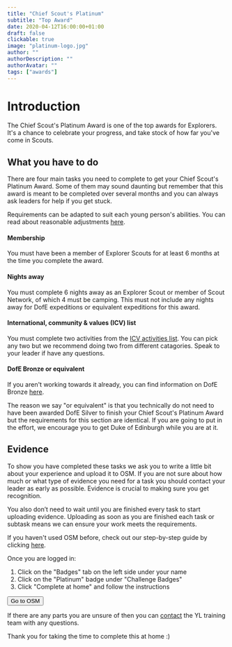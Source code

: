 ```yaml
---
title: "Chief Scout's Platinum"
subtitle: "Top Award"
date: 2020-04-12T16:00:00+01:00
draft: false
clickable: true
image: "platinum-logo.jpg"
author: ""
authorDescription: ""
authorAvatar: ""
tags: ["awards"]
---
```


# Introduction

The Chief Scout's Platinum Award is one of the top awards for Explorers. It's a chance to celebrate your progress, and take stock of how far you've come in Scouts.

## What you have to do

There are four main tasks you need to complete to get your Chief Scout's Platinum Award. Some of them may sound daunting but remember that this award is meant to be completed over several months and you can always ask leaders for help if you get stuck.

Requirements can be adapted to suit each young person's abilities. You can read about reasonable adjustments [here](https://members.scouts.org.uk/supportresources/1301/policy-and-approach).

#### Membership

You must have been a member of Explorer Scouts for at least 6 months at the time you complete the award.

#### Nights away

You must complete 6 nights away as an Explorer Scout or member of Scout Network, of which 4 must be camping. This must not include any nights away for DofE expeditions or equivalent expeditions for this award.

#### International, community & values (ICV) list

You must complete two activities from the [ICV activities list](https://www.scouts.org.uk/explorers/chief-scout-s-platinum-award-icv-list). You can pick any two but we recommend doing two from different catagories. Speak to your leader if have any questions.

#### DofE Bronze or equivalent

If you aren't working towards it already, you can find information on DofE Bronze [here](/dofe-bronze).

The reason we say "or equivalent" is that you technically do not need to have been awarded DofE Silver to finish your Chief Scout's Platinum Award but the requirements for this section are identical. If you are going to put in the effort, we encourage you to get Duke of Edinburgh while you are at it.

## Evidence

To show you have completed these tasks we ask you to write a little bit about your experience and upload it to OSM. If you are not sure about how much or what type of evidence you need for a task you should contact your leader as early as possible. Evidence is crucial to making sure you get recognition.

You also don’t need to wait until you are finished every task to start uploading evidence. Uploading as soon as you are finished each task or subtask means we can ensure your work meets the requirements.

If you haven't used OSM before, check out our step-by-step guide by clicking [here](/evidence).

Once you are logged in:

1. Click on the "Badges" tab on the left side under your name
2. Click on the "Platinum" badge under "Challenge Badges"
3. Click "Complete at home" and follow the instructions

<a href="https://www.onlinescoutmanager.co.uk/main.php">
 <button type="button" class="go-to-osm">Go to OSM</button>
</a>

If there are any parts you are unsure of then you can [contact](/contact) the YL training team with any questions.

Thank you for taking the time to complete this at home :)
